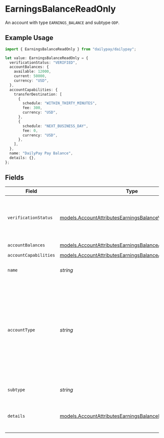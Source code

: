 # EarningsBalanceReadOnly

An account with type `EARNINGS_BALANCE` and subtype `ODP`.

## Example Usage

```typescript
import { EarningsBalanceReadOnly } from "dailypay/dailypay";

let value: EarningsBalanceReadOnly = {
  verificationStatus: "VERIFIED",
  accountBalances: {
    available: 12000,
    current: 50000,
    currency: "USD",
  },
  accountCapabilities: {
    transferDestination: [
      {
        schedule: "WITHIN_THIRTY_MINUTES",
        fee: 300,
        currency: "USD",
      },
      {
        schedule: "NEXT_BUSINESS_DAY",
        fee: 0,
        currency: "USD",
      },
    ],
  },
  name: "DailyPay Pay Balance",
  details: {},
};
```

## Fields

| Field                                                                                                                                                                  | Type                                                                                                                                                                   | Required                                                                                                                                                               | Description                                                                                                                                                            | Example                                                                                                                                                                |
| ---------------------------------------------------------------------------------------------------------------------------------------------------------------------- | ---------------------------------------------------------------------------------------------------------------------------------------------------------------------- | ---------------------------------------------------------------------------------------------------------------------------------------------------------------------- | ---------------------------------------------------------------------------------------------------------------------------------------------------------------------- | ---------------------------------------------------------------------------------------------------------------------------------------------------------------------- |
| `verificationStatus`                                                                                                                                                   | [models.AccountAttributesEarningsBalanceVerificationStatus](../models/accountattributesearningsbalanceverificationstatus.md)                                           | :heavy_check_mark:                                                                                                                                                     | A code that indicates the status of an account that is a destination for funds.                                                                                        | VERIFIED                                                                                                                                                               |
| `accountBalances`                                                                                                                                                      | [models.AccountAttributesEarningsBalanceAccountBalances](../models/accountattributesearningsbalanceaccountbalances.md)                                                 | :heavy_check_mark:                                                                                                                                                     | N/A                                                                                                                                                                    |                                                                                                                                                                        |
| `accountCapabilities`                                                                                                                                                  | [models.AccountAttributesEarningsBalanceAccountCapabilities](../models/accountattributesearningsbalanceaccountcapabilities.md)                                         | :heavy_check_mark:                                                                                                                                                     | N/A                                                                                                                                                                    |                                                                                                                                                                        |
| `name`                                                                                                                                                                 | *string*                                                                                                                                                               | :heavy_check_mark:                                                                                                                                                     | Display name for this account.                                                                                                                                         | DailyPay Pay Balance                                                                                                                                                   |
| `accountType`                                                                                                                                                          | *string*                                                                                                                                                               | :heavy_check_mark:                                                                                                                                                     | The type of account. It differentiates between depository accounts (e.g. bank account), cards (e.g. debit) and earnings balance type of accounts (e.g. on demand pay). |                                                                                                                                                                        |
| `subtype`                                                                                                                                                              | *string*                                                                                                                                                               | :heavy_check_mark:                                                                                                                                                     | The subtype of the account.                                                                                                                                            |                                                                                                                                                                        |
| `details`                                                                                                                                                              | [models.AccountAttributesEarningsBalanceDetails](../models/accountattributesearningsbalancedetails.md)                                                                 | :heavy_check_mark:                                                                                                                                                     | An empty object for earnings balance accounts.                                                                                                                         |                                                                                                                                                                        |
